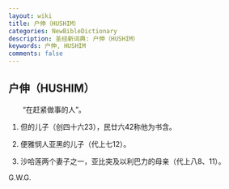 ```yaml
---
layout: wiki
title: 户伸（HUSHIM）
categories: NewBibleDictionary
description: 圣经新词典: 户伸（HUSHIM）
keywords: 户伸, HUSHIM
comments: false
---
```


## 户伸（HUSHIM）

　　“在赶紧做事的人”。

1. 但的儿子（创四十六23），民廿六42称他为书含。

2. 便雅悯人亚黑的儿子（代上七12）。

3. 沙哈莲两个妻子之一，亚比突及以利巴力的母亲（代上八8、11）。

G.W.G.








